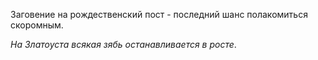Заговение на рождественский пост - последний шанс полакомиться скоромным.

*На Златоуста всякая зябь останавливается в росте*.